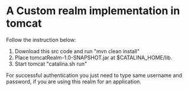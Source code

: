 # A Custom realm implementation in tomcat

Follow the instruction below:

1) Download this src code and run "mvn clean install" 
2) Place tomcatRealm-1.0-SNAPSHOT.jar at $CATALINA_HOME/lib.
3) Start tomcat "catalina.sh run"

For successful authentication you just need to type same username and password, if you are using this realm for an application.
  